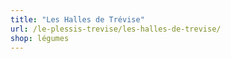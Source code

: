```yaml
---
title: "Les Halles de Trévise"
url: /le-plessis-trevise/les-halles-de-trevise/
shop: légumes
---
```

